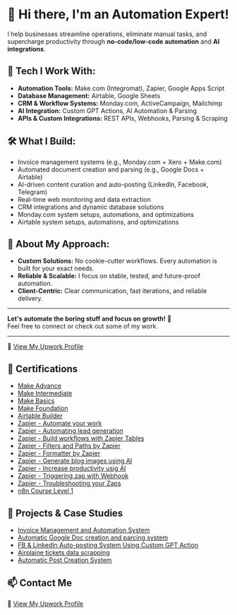 # 👋 Hi there, I'm an Automation Expert!

I help businesses streamline operations, eliminate manual tasks, and supercharge productivity through **no-code/low-code automation** and **AI integrations**.

## 🔧 Tech I Work With:
- **Automation Tools:** Make.com (Integromat), Zapier, Google Apps Script
- **Database Management:** Airtable, Google Sheets
- **CRM & Workflow Systems:** Monday.com, ActiveCampaign, Mailchimp
- **AI Integration:** Custom GPT Actions, AI Automation & Parsing
- **APIs & Custom Integrations:** REST APIs, Webhooks, Parsing & Scraping

## 🛠️ What I Build:
- Invoice management systems (e.g., Monday.com + Xero + Make.com)
- Automated document creation and parsing (e.g., Google Docs + Airtable)
- AI-driven content curation and auto-posting (LinkedIn, Facebook, Telegram)
- Real-time web monitoring and data extraction
- CRM integrations and dynamic database solutions
- Monday.com system setups, automations, and optimizations
- Airtable system setups, automations, and optimizations

## 🚀 About My Approach:
- **Custom Solutions:** No cookie-cutter workflows. Every automation is built for your exact needs.
- **Reliable & Scalable:** I focus on stable, tested, and future-proof automation.
- **Client-Centric:** Clear communication, fast iterations, and reliable delivery.

---

**Let's automate the boring stuff and focus on growth!** 🚀  
Feel free to connect or check out some of my work.

---

📌 [View My Upwork Profile](https://www.upwork.com/freelancers/~019b07d8b6eefca9ad?mp_source=share)

## 🏅 Certifications
- [Make Advance](https://www.credly.com/badges/92872e93-adff-4cd9-9c92-387ddd4401a4/public_url)
- [Make Intermediate](https://www.credly.com/badges/549656b2-f45d-45aa-a12a-8fc8b84a1bb7/public_url)
- [Make Basics](https://www.credly.com/badges/f5d36a82-73d3-4076-ad6f-0c547e8de5db/public_url)
- [Make Foundation](https://www.credly.com/badges/f9b91b23-b887-4763-8478-710911b50a1a/public_url)
- [Airtable Builder](http://verify.skilljar.com/c/6ppqipat87y3)
- [Zapier - Automate your work](http://verify.skilljar.com/c/xdk5i4pi986a)
- [Zapier - Automating lead generation](http://verify.skilljar.com/c/jf9bw7woofg8)
- [Zapier - Build workflows with Zapier Tables](http://verify.skilljar.com/c/pgh3bdz4cqgm)
- [Zapier - Filters and Paths by Zapier](http://verify.skilljar.com/c/bss2wst52saz)
- [Zapier - Formatter by Zapier](http://verify.skilljar.com/c/zinwwdcue73i)
- [Zapier - Generate blog images using AI](https://verify.skilljar.com/c/d2bhhq37963g)
- [Zapier - Increase productivity usig AI](http://verify.skilljar.com/c/w5kdihmnfus5)
- [Zapier - Triggering zap with Webhook](http://verify.skilljar.com/c/7xa5x8bsnvwy)
- [Zapier - Troubleshooting your Zaps](http://verify.skilljar.com/c/7h3w2ci2zmtz)
- [n8n Course Level 1](https://internal.users.n8n.cloud/webhook/course-level-1/verify?id=922124e9fbea3e694d254654c3082cf1&submit=Submit)


## 🚀 Projects & Case Studies
- [Invoice Management and Automation System](https://viktorautomation.github.io/Portfolio/Invoice%20Automation%20System/)
- [Automatic Google Doc creation and parcing system](https://viktorautomation.github.io/Portfolio/Automation%20Doc%20creation%20system/)
- [FB & LinkedIn Auto-posting System Using Custom GPT Action](https://viktorautomation.github.io/Portfolio/Action%20GPT%20auto%20posting%20system/)
- [Airplaine tickets data scrapping](https://viktorautomation.github.io/Portfolio/Airplane%20tickets%20data%20extraction/)
- [Automatic Post Creation System](https://viktorautomation.github.io/Portfolio/Automatic%20Post%20Creation%20System/)
  
## 📫 Contact Me

📌 [View My Upwork Profile](https://www.upwork.com/freelancers/~019b07d8b6eefca9ad?mp_source=share)
